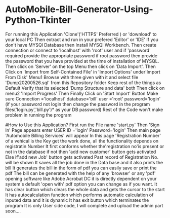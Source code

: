 # AutoMobile-Bill-Generator-Using-Python-Tkinter
For running this Application 'Clone'('HTTPS' Preferred ) or 'download' to your local PC
Then extract and run in your prefered 'Editor' or 'IDE'
If you don't have MYSQl Database then Install MYSQl Workbench.
Then create connection or connect to 'localhost' with 'root' user and if 'password' required provide the appropriate password if root password then provide the password that you have provided at the time of installation of MYSQL.
Then click on 'Server' on the top Menu then click on 'Data Import'.
Then Click on 'Import from Self-Contained File' in 'Import Options' under'Import From Disk' Menu1 Browse with three given with it and select file 'Dump20200526.sql' from this Repository folder
Keep rest of the things as Default
Verify that its selected 'Dump Structure and data' both
Then click on menu2 'Import Progress'
Then Finally Click on 'Start Import' Button
Make sure Connection ='localhost' database='bill' user ='root' password='login' (if your password not login then change the password in the program files('login.py','bill.py')* as your DB password)
Rest of the Code won't make problem in running the program

#How to Use this Application?
First run the File name 'start.py'
Then 'Sign In' Page appears enter USER ID ='login' Password='login'
Then main page 'Automobile Billing Services' will appear
In this page 'Registration Number' of a vehical is the Key get the work done, all the functionality depends on registratin Number
It first conforms whether the'registration no'is present or not in the database if not then 'add new customer' button gets activated
Else if'add new Job' button gets activated
Past record of Registration No. will be shown
It saves all the job done in the Data base and it also prints the bill
It generates the bill in the form of pdf you can easily save or print the pdf
The bill can be generated with the help of any 'browser' or any 'pdf' opening software like Adobe Acrobat DC it is directly dependent on your system's default 'open with' pdf option you can change as if you want.
It has clear button which clears the whole data and gets the cursor to the start
It has autocalculation function which performs automatic calculation of inputed data and it is dynamic
It has exit button which terminates the program
It is only User side code, I will complete and upload the admin part soon....
